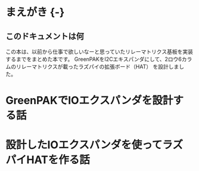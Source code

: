 # まえがき {-}

## このドキュメントは何

この本は、以前から仕事で欲しいなーと思っていたリレーマトリクス基板を実装するまでをまとめた本です。
GreenPAKをI2Cエキスパンダにして、2ロウ6カラムのリレーマトリクスが載ったラズパイの拡張ボード（HAT）
を設計しました。

# GreenPAKでIOエクスパンダを設計する話

# 設計したIOエクスパンダを使ってラズパイHATを作る話
